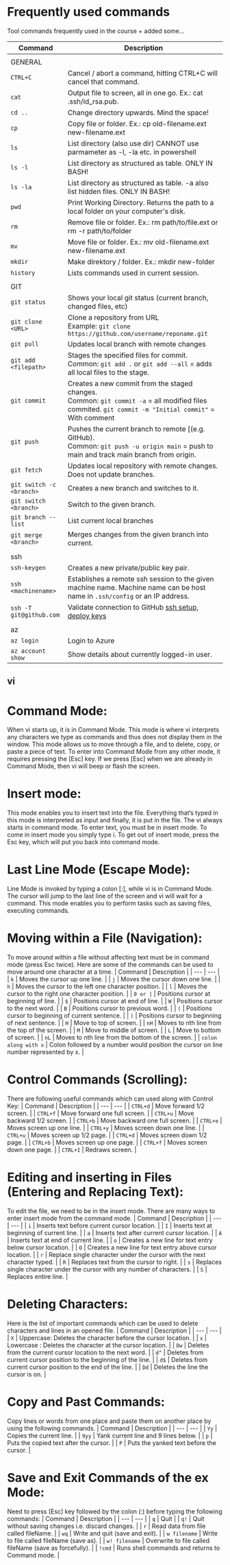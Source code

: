 # Frequently used commands

Tool commands frequently used in the course + added some...

| Command | Description |
| --- | --- |
|   |
| GENERAL |
| `CTRL+C` | Cancel / abort a command, hitting CTRL+C will cancel that command. |
| `cat` | Output file to screen, all in one go. Ex.: cat .ssh/id_rsa.pub. |
| `cd ..` | Change directory upwards. Mind the space! |
| `cp` | Copy file or folder. Ex.: cp old-filename.ext new-filename.ext |
| `ls` | List directory (also use dir) CANNOT use parmameter as -l, -la etc. in powershell |
| `ls -l` | List directory as structured as table. ONLY IN BASH! |
| `ls -la` | List directory as structured as table. -a also list hidden files. ONLY IN BASH! |
| `pwd` | Print Working Directory. Returns the path to a local folder on your computer's disk. |
| `rm` | Remove file or folder. Ex.: rm path/to/file.ext or rm -r path/to/folder |
| `mv` | Move file or folder. Ex.: mv old-filename.ext new-filename.ext |
| `mkdir` | Make direktory / folder. Ex.: mkdir new-folder |
| `history` | Lists commands used in current session. |
|   |
| GIT |
| `git status` | Shows your local git status (current branch, changed files, etc) |
| `git clone <URL>` | Clone a repository from URL <br/>Example:  `git clone https://github.com/username/reponame.git`|
| `git pull` | Updates local branch with remote changes |
| `git add <filepath>` | Stages the specified files for commit. <br /> Common: `git add .`  or `git add --all` = adds all local files to the stage. |
| `git commit` | Creates a new commit from the staged changes. <br/> Common: `git commit -a`  = all modified files commited. `git commit -m "Initial commit"` = With comment|
| `git push` | Pushes the current branch to remote [(e.g. GitHub). <br/> Common: `git push -u origin main` = push to main and track main branch from origin.|
| `git fetch` | Updates local repository with remote changes. Does not update branches. |
| `git switch -c <branch>` | Creates a new branch and switches to it. |
| `git switch <branch>` | Switch to the given branch. |
| `git branch --list` | List current local branches |
| `git merge <branch>` | Merges changes from the given branch into current. |
|   |
| ssh |
| `ssh-keygen` | Creates a new private/public key pair. |
| `ssh <machinename>` | Establishes a remote ssh session to the given machine name. Machine name can be host name in `.ssh/config` or an  IP address. |
| `ssh -T git@github.com` | Validate connection to GitHub [ssh setup, deploy keys](https://docs.github.com/en/free-pro-team@latest/github/authenticating-to-github/connecting-to-github-with-ssh) |
|   |
| az |
| `az login` | Login to Azure |
| `az account show` | Show details about currently logged-in user. |

## vi
# Command Mode:
When vi starts up, it is in Command Mode. This mode is where vi interprets any characters we type as commands and thus does not display them in the window. This mode allows us to move through a file, and to delete, copy, or paste a piece of text.
To enter into Command Mode from any other mode, it requires pressing the [Esc] key. If we press [Esc] when we are already in Command Mode, then vi will beep or flash the screen.
# Insert mode:
This mode enables you to insert text into the file. Everything that’s typed in this mode is interpreted as input and finally, it is put in the file. The vi always starts in command mode. To enter text, you must be in insert mode. To come in insert mode you simply type i. To get out of insert mode, press the Esc key, which will put you back into command mode.
# Last Line Mode (Escape Mode):
Line Mode is invoked by typing a colon [:], while vi is in Command Mode. The cursor will jump to the last line of the screen and vi will wait for a command. This mode enables you to perform tasks such as saving files, executing commands.

# Moving within a File (Navigation):
To move around within a file without affecting text must be in command mode (press Esc twice). Here are some of the commands can be used to move around one character at a time.
| Command | Description |
| --- | --- |
| `k` | Moves the cursor up one line. |
| `j` | Moves the cursor down one line. |
| `h` | Moves the cursor to the left one character position. |
| `l` | Moves the cursor to the right one character position. |
| `0 or |` | Positions cursor at beginning of line. |
| `$` | Positions cursor at end of line. |
| `W` | Positions cursor to the next word. |
| `B` | Positions cursor to previous word. |
| `(` | Positions cursor to beginning of current sentence. |
| `)` | Positions cursor to beginning of next sentence. |
| `H` | Move to top of screen. |
| `nH` | Moves to nth line from the top of the screen. |
| `M` | Move to middle of screen. |
| `L` | Move to bottom of screen. |
| `nL` | Moves to nth line from the bottom of the screen. |
| `colon along with x` | Colon followed by a number would position the cursor on line number represented by x. |

# Control Commands (Scrolling):
There are following useful commands which can used along with Control Key:
| Command | Description |
| --- | --- |
| `CTRL+d` | Move forward 1/2 screen. |
| `CTRL+f` | Move forward one full screen. |
| `CTRL+u` | Move backward 1/2 screen. |
| `CTRL+b` | Move backward one full screen. |
| `CTRL+e` | Moves screen up one line. |
| `CTRL+y` | Moves screen down one line. |
| `CTRL+u` | Moves screen up 1/2 page. |
| `CTRL+d` | Moves screen down 1/2 page. |
| `CTRL+b` | Moves screen up one page. |
| `CTRL+f` | Moves screen down one page. |
| `CTRL+I` | Redraws screen. |

# Editing and inserting in Files (Entering and Replacing Text):
To edit the file, we need to be in the insert mode. There are many ways to enter insert mode from the command mode.
| Command | Description |
| --- | --- |
| `i` | Inserts text before current cursor location. |
| `I` | Inserts text at beginning of current line. |
| `a` | Inserts text after current cursor location. |
| `A` | Inserts text at end of current line. |
| `o` | Creates a new line for text entry below cursor location. |
| `O` | Creates a new line for text entry above cursor location. |
| `r` | Replace single character under the cursor with the next character typed. |
| `R` | Replaces text from the cursor to right. |
| `s` | Replaces single character under the cursor with any number of characters. |
| `S` | Replaces entire line. |

# Deleting Characters:
Here is the list of important commands which can be used to delete characters and lines in an opened file.
| Command | Description |
| --- | --- |
| `X` | Uppercase: Deletes the character before the cursor location. |
| `x` | Lowercase : Deletes the character at the cursor location. |
| `Dw` | Deletes from the current cursor location to the next word. |
| `d^` | Deletes from current cursor position to the beginning of the line. |
| `d$` | Deletes from current cursor position to the end of the line. |
| `Dd` | Deletes the line the cursor is on. |

# Copy and Past Commands:
Copy lines or words from one place and paste them on another place by using the following commands.
| Command | Description |
| --- | --- |
| `Yy` | Copies the current line. |
| `9yy` | Yank current line and 9 lines below. |
| `p` | Puts the copied text after the cursor. |
| `P` | Puts the yanked text before the cursor. |

# Save and Exit Commands of the ex Mode:
Need to press [Esc] key followed by the colon (:) before typing the following commands:
| Command | Description |
| --- | --- |
| `q` | Quit |
| `q!` | Quit without saving changes i.e. discard changes. |
| `r` | Read data from file called fileName. |
| `wq` | Write and quit (save and exit). |
| `w filename` | Write to file called fileName (save as). |
| `w! filename` | Overwrite to file called fileName (save as forcefully). |
| `!cmd` | Runs shell commands and returns to Command mode. |